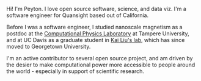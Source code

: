 Hi! I'm Peyton. I love open source software, science, and data viz. I'm a
software engineer for Quansight based out of California.

Before I was a software engineer, I studied nanoscale magnetism as a postdoc at
the [Computational Physics Laboratory][tampere] at Tampere University, and at UC
Davis as a graduate student in [Kai Liu's lab][ucdavis], which has since moved
to Georgetown University.

I'm an active contributor to several open source project, and am driven by the
desier to make computational power more accessible to people around the world -
especially in support of scientific research.

[tampere]: https://www.tuni.fi/en/about-us/computational-physics
[ucdavis]: http://kailiu.georgetown.domains/research/
